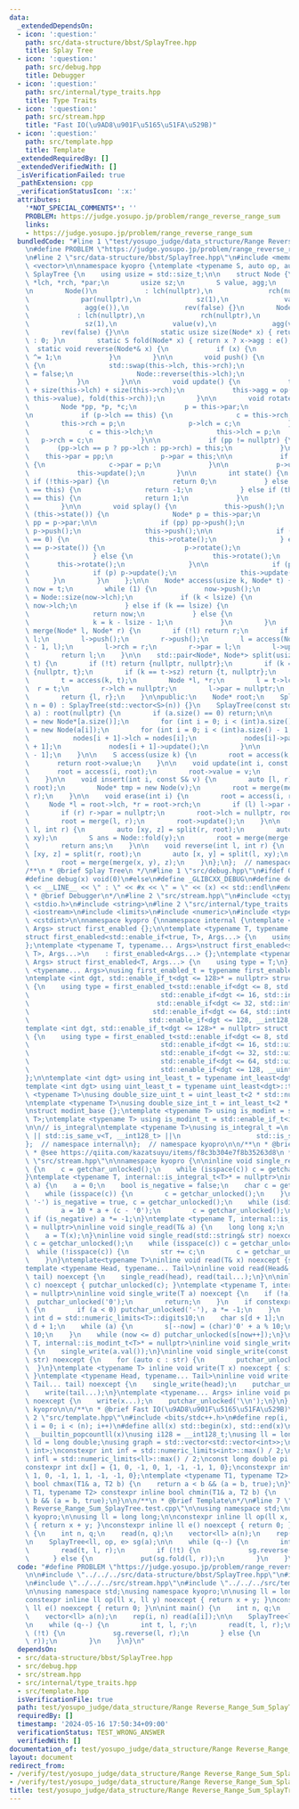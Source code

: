 ```yaml
---
data:
  _extendedDependsOn:
  - icon: ':question:'
    path: src/data-structure/bbst/SplayTree.hpp
    title: Splay Tree
  - icon: ':question:'
    path: src/debug.hpp
    title: Debugger
  - icon: ':question:'
    path: src/internal/type_traits.hpp
    title: Type Traits
  - icon: ':question:'
    path: src/stream.hpp
    title: "Fast IO(\u9AD8\u901F\u5165\u51FA\u529B)"
  - icon: ':question:'
    path: src/template.hpp
    title: Template
  _extendedRequiredBy: []
  _extendedVerifiedWith: []
  _isVerificationFailed: true
  _pathExtension: cpp
  _verificationStatusIcon: ':x:'
  attributes:
    '*NOT_SPECIAL_COMMENTS*': ''
    PROBLEM: https://judge.yosupo.jp/problem/range_reverse_range_sum
    links:
    - https://judge.yosupo.jp/problem/range_reverse_range_sum
  bundledCode: "#line 1 \"test/yosupo_judge/data_structure/Range Reverse_Range_Sum_SplayTree.test.cpp\"\
    \n#define PROBLEM \"https://judge.yosupo.jp/problem/range_reverse_range_sum\"\n\
    \n#line 2 \"src/data-structure/bbst/SplayTree.hpp\"\n#include <memory>\n#include\
    \ <vector>\n\nnamespace kyopro {\ntemplate <typename S, auto op, auto e> struct\
    \ SplayTree {\n    using usize = std::size_t;\n\n    struct Node {\n        Node\
    \ *lch, *rch, *par;\n        usize sz;\n        S value, agg;\n        bool rev;\n\
    \n        Node()\n            : lch(nullptr),\n              rch(nullptr),\n \
    \             par(nullptr),\n              sz(1),\n              value(e()),\n\
    \              agg(e()),\n              rev(false) {}\n        Node(const S& v)\n\
    \            : lch(nullptr),\n              rch(nullptr),\n              par(nullptr),\n\
    \              sz(1),\n              value(v),\n              agg(v),\n      \
    \        rev(false) {}\n\n        static usize size(Node* x) { return x ? x->sz\
    \ : 0; }\n        static S fold(Node* x) { return x ? x->agg : e(); }\n      \
    \  static void reverse(Node*& x) {\n            if (x) {\n                x->rev\
    \ ^= 1;\n            }\n        }\n\n        void push() {\n            if (this->rev)\
    \ {\n                std::swap(this->lch, this->rch);\n                this->rev\
    \ = false;\n                Node::reverse(this->lch);\n                Node::reverse(this->rch);\n\
    \            }\n        }\n\n        void update() {\n            this->sz = 1\
    \ + size(this->lch) + size(this->rch);\n            this->agg = op(op(fold(this->lch),\
    \ this->value), fold(this->rch));\n        }\n\n        void rotate() {\n    \
    \        Node *pp, *p, *c;\n            p = this->par;\n            pp = p->par;\n\
    \n            if (p->lch == this) {\n                c = this->rch;\n        \
    \        this->rch = p;\n                p->lch = c;\n            } else {\n \
    \               c = this->lch;\n                this->lch = p;\n             \
    \   p->rch = c;\n            }\n\n            if (pp != nullptr) {\n         \
    \       (pp->lch == p ? pp->lch : pp->rch) = this;\n            }\n\n        \
    \    this->par = pp;\n            p->par = this;\n\n            if (c != nullptr)\
    \ {\n                c->par = p;\n            }\n\n            p->update();\n\
    \            this->update();\n        }\n\n        int state() {\n           \
    \ if (!this->par) {\n                return 0;\n            } else if (this->par->lch\
    \ == this) {\n                return -1;\n            } else if (this->par->rch\
    \ == this) {\n                return 1;\n            }\n            return 0;\n\
    \        }\n\n        void splay() {\n            this->push();\n            while\
    \ (this->state()) {\n                Node* p = this->par;\n                Node*\
    \ pp = p->par;\n\n                if (pp) pp->push();\n                if (p)\
    \ p->push();\n                this->push();\n\n                if (p->state()\
    \ == 0) {\n                    this->rotate();\n                } else if (this->state()\
    \ == p->state()) {\n                    p->rotate();\n                    this->rotate();\n\
    \                } else {\n                    this->rotate();\n             \
    \       this->rotate();\n                }\n\n                if (pp) pp->update();\n\
    \                if (p) p->update();\n                this->update();\n      \
    \      }\n        }\n    };\n\n    Node* access(usize k, Node* t) {\n        Node*\
    \ now = t;\n        while (1) {\n            now->push();\n            usize lsize\
    \ = Node::size(now->lch);\n            if (k < lsize) {\n                now =\
    \ now->lch;\n            } else if (k == lsize) {\n                now->splay();\n\
    \                return now;\n            } else {\n                now = now->rch;\n\
    \                k = k - lsize - 1;\n            }\n        }\n    }\n\n    Node*\
    \ merge(Node* l, Node* r) {\n        if (!l) return r;\n        if (!r) return\
    \ l;\n        l->push();\n        r->push();\n        l = access(Node::size(l)\
    \ - 1, l);\n        l->rch = r;\n        r->par = l;\n        l->update();\n\n\
    \        return l;\n    }\n\n    std::pair<Node*, Node*> split(usize k, Node*\
    \ t) {\n        if (!t) return {nullptr, nullptr};\n        if (k == 0) return\
    \ {nullptr, t};\n        if (k == t->sz) return {t, nullptr};\n        t->push();\n\
    \        t = access(k, t);\n        Node *l, *r;\n        l = t->lch;\n      \
    \  r = t;\n        r->lch = nullptr;\n        l->par = nullptr;\n        r->update();\n\
    \        return {l, r};\n    }\n\npublic:\n    Node* root;\n    SplayTree(int\
    \ n = 0) : SplayTree(std::vector<S>(n)) {}\n    SplayTree(const std::vector<S>&\
    \ a) : root(nullptr) {\n        if (a.size() == 0) return;\n\n        auto nodes\
    \ = new Node*[a.size()];\n        for (int i = 0; i < (int)a.size(); ++i) nodes[i]\
    \ = new Node(a[i]);\n        for (int i = 0; i < (int)a.size() - 1; ++i) {\n \
    \           nodes[i + 1]->lch = nodes[i];\n            nodes[i]->par = nodes[i\
    \ + 1];\n            nodes[i + 1]->update();\n        }\n\n        root = nodes[a.size()\
    \ - 1];\n    }\n\n    S access(usize k) {\n        root = access(k, root);\n \
    \       return root->value;\n    }\n\n    void update(int i, const S& v) {\n \
    \       root = access(i, root);\n        root->value = v;\n        root->update();\n\
    \    }\n\n    void insert(int i, const S& v) {\n        auto [l, r] = split(i,\
    \ root);\n        Node* tmp = new Node(v);\n        root = merge(merge(l, tmp),\
    \ r);\n    }\n\n    void erase(int i) {\n        root = access(i, root);\n   \
    \     Node *l = root->lch, *r = root->rch;\n        if (l) l->par = nullptr;\n\
    \        if (r) r->par = nullptr;\n        root->lch = nullptr, root->rch = nullptr;\n\
    \        root = merge(l, r);\n        root->update();\n    }\n\n    S fold(int\
    \ l, int r) {\n        auto [xy, z] = split(r, root);\n        auto [x, y] = split(l,\
    \ xy);\n        S ans = Node::fold(y);\n        root = merge(merge(x, y), z);\n\
    \        return ans;\n    }\n\n    void reverse(int l, int r) {\n        auto\
    \ [xy, z] = split(r, root);\n        auto [x, y] = split(l, xy);\n        Node::reverse(y);\n\
    \        root = merge(merge(x, y), z);\n    }\n};\n};  // namespace kyopro\n\n\
    /**\n * @brief Splay Tree\n */\n#line 1 \"src/debug.hpp\"\n#ifdef ONLINE_JUDGE\n\
    #define debug(x) void(0)\n#else\n#define _GLIBCXX_DEBUG\n#define debug(x) std::cerr\
    \ << __LINE__ << \" : \" << #x << \" = \" << (x) << std::endl\n#endif\n\n/**\n\
    \ * @brief Debugger\n*/\n#line 2 \"src/stream.hpp\"\n#include <ctype.h>\n#include\
    \ <stdio.h>\n#include <string>\n#line 2 \"src/internal/type_traits.hpp\"\n#include\
    \ <iostream>\n#include <limits>\n#include <numeric>\n#include <typeinfo>\n#include\
    \ <cstdint>\n\nnamespace kyopro {\nnamespace internal {\ntemplate <typename...\
    \ Args> struct first_enabled {};\n\ntemplate <typename T, typename... Args>\n\
    struct first_enabled<std::enable_if<true, T>, Args...> {\n    using type = T;\n\
    };\ntemplate <typename T, typename... Args>\nstruct first_enabled<std::enable_if<false,\
    \ T>, Args...>\n    : first_enabled<Args...> {};\ntemplate <typename T, typename...\
    \ Args> struct first_enabled<T, Args...> {\n    using type = T;\n};\n\ntemplate\
    \ <typename... Args>\nusing first_enabled_t = typename first_enabled<Args...>::type;\n\
    \ntemplate <int dgt, std::enable_if_t<dgt <= 128>* = nullptr> struct int_least\
    \ {\n    using type = first_enabled_t<std::enable_if<dgt <= 8, std::int8_t>,\n\
    \                                 std::enable_if<dgt <= 16, std::int16_t>,\n \
    \                                std::enable_if<dgt <= 32, std::int32_t>,\n  \
    \                               std::enable_if<dgt <= 64, std::int64_t>,\n   \
    \                              std::enable_if<dgt <= 128, __int128_t>>;\n};\n\n\
    template <int dgt, std::enable_if_t<dgt <= 128>* = nullptr> struct uint_least\
    \ {\n    using type = first_enabled_t<std::enable_if<dgt <= 8, std::uint8_t>,\n\
    \                                 std::enable_if<dgt <= 16, std::uint16_t>,\n\
    \                                 std::enable_if<dgt <= 32, std::uint32_t>,\n\
    \                                 std::enable_if<dgt <= 64, std::uint64_t>,\n\
    \                                 std::enable_if<dgt <= 128, __uint128_t>>;\n\
    };\n\ntemplate <int dgt> using int_least_t = typename int_least<dgt>::type;\n\
    template <int dgt> using uint_least_t = typename uint_least<dgt>::type;\n\ntemplate\
    \ <typename T>\nusing double_size_uint_t = uint_least_t<2 * std::numeric_limits<T>::digits>;\n\
    \ntemplate <typename T>\nusing double_size_int_t = int_least_t<2 * std::numeric_limits<T>::digits>;\n\
    \nstruct modint_base {};\ntemplate <typename T> using is_modint = std::is_base_of<modint_base,\
    \ T>;\ntemplate <typename T> using is_modint_t = std::enable_if_t<is_modint<T>::value>;\n\
    \n\n// is_integral\ntemplate <typename T>\nusing is_integral_t =\n    std::enable_if_t<std::is_integral_v<T>\
    \ || std::is_same_v<T, __int128_t> ||\n                   std::is_same_v<T, __uint128_t>>;\n\
    };  // namespace internal\n};  // namespace kyopro\n\n/**\n * @brief Type Traits\n\
    \ * @see https://qiita.com/kazatsuyu/items/f8c3b304e7f8b35263d8\n */\n#line 6\
    \ \"src/stream.hpp\"\n\nnamespace kyopro {\n\ninline void single_read(char& c)\
    \ {\n    c = getchar_unlocked();\n    while (isspace(c)) c = getchar_unlocked();\n\
    }\ntemplate <typename T, internal::is_integral_t<T>* = nullptr>\ninline void single_read(T&\
    \ a) {\n    a = 0;\n    bool is_negative = false;\n    char c = getchar_unlocked();\n\
    \    while (isspace(c)) {\n        c = getchar_unlocked();\n    }\n    if (c ==\
    \ '-') is_negative = true, c = getchar_unlocked();\n    while (isdigit(c)) {\n\
    \        a = 10 * a + (c - '0');\n        c = getchar_unlocked();\n    }\n   \
    \ if (is_negative) a *= -1;\n}\ntemplate <typename T, internal::is_modint_t<T>*\
    \ = nullptr>\ninline void single_read(T& a) {\n    long long x;\n    single_read(x);\n\
    \    a = T(x);\n}\ninline void single_read(std::string& str) noexcept {\n    char\
    \ c = getchar_unlocked();\n    while (isspace(c)) c = getchar_unlocked();\n  \
    \  while (!isspace(c)) {\n        str += c;\n        c = getchar_unlocked();\n\
    \    }\n}\ntemplate<typename T>\ninline void read(T& x) noexcept {single_read(x);}\n\
    template <typename Head, typename... Tail>\ninline void read(Head& head, Tail&...\
    \ tail) noexcept {\n    single_read(head), read(tail...);\n}\n\ninline void single_write(char\
    \ c) noexcept { putchar_unlocked(c); }\ntemplate <typename T, internal::is_integral_t<T>*\
    \ = nullptr>\ninline void single_write(T a) noexcept {\n    if (!a) {\n      \
    \  putchar_unlocked('0');\n        return;\n    }\n    if constexpr (std::is_signed_v<T>)\
    \ {\n        if (a < 0) putchar_unlocked('-'), a *= -1;\n    }\n    constexpr\
    \ int d = std::numeric_limits<T>::digits10;\n    char s[d + 1];\n    int now =\
    \ d + 1;\n    while (a) {\n        s[--now] = (char)'0' + a % 10;\n        a /=\
    \ 10;\n    }\n    while (now <= d) putchar_unlocked(s[now++]);\n}\ntemplate <typename\
    \ T, internal::is_modint_t<T>* = nullptr>\ninline void single_write(T a) noexcept\
    \ {\n    single_write(a.val());\n}\ninline void single_write(const std::string&\
    \ str) noexcept {\n    for (auto c : str) {\n        putchar_unlocked(c);\n  \
    \  }\n}\ntemplate <typename T> inline void write(T x) noexcept { single_write(x);\
    \ }\ntemplate <typename Head, typename... Tail>\ninline void write(Head head,\
    \ Tail... tail) noexcept {\n    single_write(head);\n    putchar_unlocked(' ');\n\
    \    write(tail...);\n}\ntemplate <typename... Args> inline void put(Args... x)\
    \ noexcept {\n    write(x...);\n    putchar_unlocked('\\n');\n}\n};  // namespace\
    \ kyopro\n\n/**\n * @brief Fast IO(\u9AD8\u901F\u5165\u51FA\u529B)\n */\n#line\
    \ 2 \"src/template.hpp\"\n#include <bits/stdc++.h>\n#define rep(i, n) for (int\
    \ i = 0; i < (n); i++)\n#define all(x) std::begin(x), std::end(x)\n#define popcount(x)\
    \ __builtin_popcountll(x)\nusing i128 = __int128_t;\nusing ll = long long;\nusing\
    \ ld = long double;\nusing graph = std::vector<std::vector<int>>;\nusing P = std::pair<int,\
    \ int>;\nconstexpr int inf = std::numeric_limits<int>::max() / 2;\nconstexpr ll\
    \ infl = std::numeric_limits<ll>::max() / 2;\nconst long double pi = acosl(-1);\n\
    constexpr int dx[] = {1, 0, -1, 0, 1, -1, -1, 1, 0};\nconstexpr int dy[] = {0,\
    \ 1, 0, -1, 1, 1, -1, -1, 0};\ntemplate <typename T1, typename T2> constexpr inline\
    \ bool chmax(T1& a, T2 b) {\n    return a < b && (a = b, true);\n}\ntemplate <typename\
    \ T1, typename T2> constexpr inline bool chmin(T1& a, T2 b) {\n    return a >\
    \ b && (a = b, true);\n}\n\n/**\n * @brief Template\n*/\n#line 7 \"test/yosupo_judge/data_structure/Range\
    \ Reverse_Range_Sum_SplayTree.test.cpp\"\n\nusing namespace std;\nusing namespace\
    \ kyopro;\n\nusing ll = long long;\n\nconstexpr inline ll op(ll x, ll y) noexcept\
    \ { return x + y; }\nconstexpr inline ll e() noexcept { return 0; }\n\nint main()\
    \ {\n    int n, q;\n    read(n, q);\n    vector<ll> a(n);\n    rep(i, n) read(a[i]);\n\
    \n    SplayTree<ll, op, e> sg(a);\n\n    while (q--) {\n        int t, l, r;\n\
    \        read(t, l, r);\n        if (!t) {\n            sg.reverse(l, r);\n  \
    \      } else {\n            put(sg.fold(l, r));\n        }\n    }\n}\n"
  code: "#define PROBLEM \"https://judge.yosupo.jp/problem/range_reverse_range_sum\"\
    \n\n#include \"../../../src/data-structure/bbst/SplayTree.hpp\"\n#include \"../../../src/debug.hpp\"\
    \n#include \"../../../src/stream.hpp\"\n#include \"../../../src/template.hpp\"\
    \n\nusing namespace std;\nusing namespace kyopro;\n\nusing ll = long long;\n\n\
    constexpr inline ll op(ll x, ll y) noexcept { return x + y; }\nconstexpr inline\
    \ ll e() noexcept { return 0; }\n\nint main() {\n    int n, q;\n    read(n, q);\n\
    \    vector<ll> a(n);\n    rep(i, n) read(a[i]);\n\n    SplayTree<ll, op, e> sg(a);\n\
    \n    while (q--) {\n        int t, l, r;\n        read(t, l, r);\n        if\
    \ (!t) {\n            sg.reverse(l, r);\n        } else {\n            put(sg.fold(l,\
    \ r));\n        }\n    }\n}\n"
  dependsOn:
  - src/data-structure/bbst/SplayTree.hpp
  - src/debug.hpp
  - src/stream.hpp
  - src/internal/type_traits.hpp
  - src/template.hpp
  isVerificationFile: true
  path: test/yosupo_judge/data_structure/Range Reverse_Range_Sum_SplayTree.test.cpp
  requiredBy: []
  timestamp: '2024-05-16 17:50:34+09:00'
  verificationStatus: TEST_WRONG_ANSWER
  verifiedWith: []
documentation_of: test/yosupo_judge/data_structure/Range Reverse_Range_Sum_SplayTree.test.cpp
layout: document
redirect_from:
- /verify/test/yosupo_judge/data_structure/Range Reverse_Range_Sum_SplayTree.test.cpp
- /verify/test/yosupo_judge/data_structure/Range Reverse_Range_Sum_SplayTree.test.cpp.html
title: test/yosupo_judge/data_structure/Range Reverse_Range_Sum_SplayTree.test.cpp
---
```

